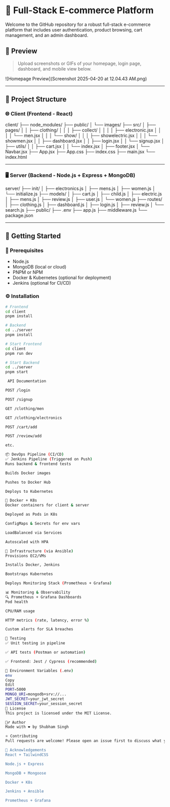 # 🛒 Full-Stack E-commerce Platform

Welcome to the GitHub repository for a robust full-stack e-commerce platform that includes user authentication, product browsing, cart management, and an admin dashboard.

## 📸 Preview

> Upload screenshots or GIFs of your homepage, login page, dashboard, and mobile view below.

![Homepage Preview](Screenshot 2025-04-20 at 12.04.43 AM.png)


---

## 📁 Project Structure

### 🌐 Client (Frontend - React)


client/ ├── node_modules/ ├── public/ │ └── images/ ├── src/ │ ├── pages/ │ │ ├── clothing/ │ │ │ ├── collect/ │ │ │ │ ├── electronic.jsx │ │ │ │ └── men.jsx │ │ │ └── show/ │ │ │ ├── showelectric.jsx │ │ │ └── showmen.jsx │ │ ├── dashboard.jsx │ │ ├── login.jsx │ │ └── signup.jsx │ ├── utils/ │ │ ├── cart.jsx │ │ └── index.jsx │ ├── footer.jsx │ └── Navbar.jsx ├── App.jsx ├── App.css ├── index.css ├── main.jsx └── index.html


---

### 🖥️ Server (Backend - Node.js + Express + MongoDB)

server/ ├── init/ │ ├── electronics.js │ ├── mens.js │ ├── women.js │ └── initialize.js ├── models/ │ ├── cart.js │ ├── child.js │ ├── electric.js │ ├── mens.js │ ├── review.js │ ├── user.js │ └── women.js ├── routes/ │ ├── clothing.js │ ├── dashboard.js │ ├── login.js │ ├── review.js │ └── search.js ├── public/ ├── .env ├── app.js ├── middleware.js └── package.json


---

## 🚀 Getting Started

### 🧩 Prerequisites

- Node.js
- MongoDB (local or cloud)
- PNPM or NPM
- Docker & Kubernetes (optional for deployment)
- Jenkins (optional for CI/CD)

### ⚙️ Installation

```bash
# Frontend
cd client
pnpm install

# Backend
cd ../server
pnpm install

# Start Frontend
cd client
pnpm run dev

# Start Backend
cd ../server
pnpm start

 API Documentation

POST /login

POST /signup

GET /clothing/men

GET /clothing/electronics

POST /cart/add

POST /review/add

etc.

📦 DevOps Pipeline (CI/CD)
✅ Jenkins Pipeline (Triggered on Push)
Runs backend & frontend tests

Builds Docker images

Pushes to Docker Hub

Deploys to Kubernetes

🐳 Docker + K8s
Docker containers for client & server

Deployed as Pods in K8s

ConfigMaps & Secrets for env vars

LoadBalanced via Services

Autoscaled with HPA

🔧 Infrastructure (via Ansible)
Provisions EC2/VMs

Installs Docker, Jenkins

Bootstraps Kubernetes

Deploys Monitoring Stack (Prometheus + Grafana)

📊 Monitoring & Observability
🔍 Prometheus + Grafana Dashboards
Pod health

CPU/RAM usage

HTTP metrics (rate, latency, error %)

Custom alerts for SLA breaches

🧪 Testing
✅ Unit testing in pipeline

✅ API tests (Postman or automation)

✅ Frontend: Jest / Cypress (recommended)

📌 Environment Variables (.env)
env
Copy
Edit
PORT=5000
MONGO_URI=mongodb+srv://...
JWT_SECRET=your_jwt_secret
SESSION_SECRET=your_session_secret
📜 License
This project is licensed under the MIT License.

🙋‍♂️ Author
Made with ❤️ by Shubham Singh

⭐ Contributing
Pull requests are welcome! Please open an issue first to discuss what you'd like to change.

🧠 Acknowledgements
React + TailwindCSS

Node.js + Express

MongoDB + Mongoose

Docker + K8s

Jenkins + Ansible

Prometheus + Grafana
